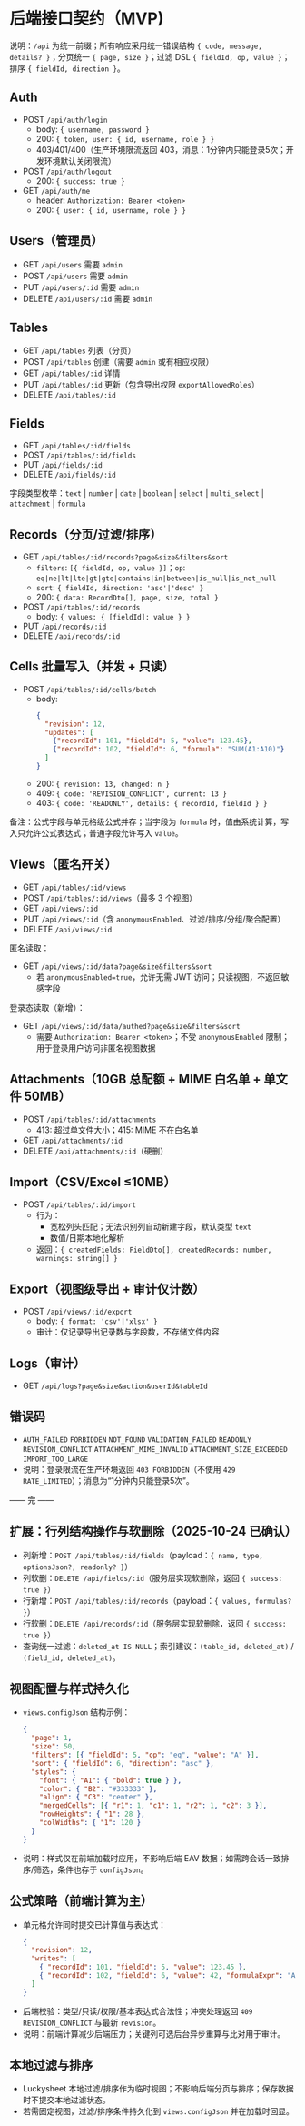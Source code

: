 # 后端接口契约（MVP)

说明：`/api` 为统一前缀；所有响应采用统一错误结构 `{ code, message, details? }`；分页统一 `{ page, size }`；过滤 DSL `{ fieldId, op, value }`；排序 `{ fieldId, direction }`。

## Auth
- POST `/api/auth/login`
  - body: `{ username, password }`
  - 200: `{ token, user: { id, username, role } }`
  - 403/401/400（生产环境限流返回 403，消息：1分钟内只能登录5次；开发环境默认关闭限流）
- POST `/api/auth/logout`
  - 200: `{ success: true }`
- GET `/api/auth/me`
  - header: `Authorization: Bearer <token>`
  - 200: `{ user: { id, username, role } }`

## Users（管理员）
- GET `/api/users` 需要 `admin`
- POST `/api/users` 需要 `admin`
- PUT `/api/users/:id` 需要 `admin`
- DELETE `/api/users/:id` 需要 `admin`

## Tables
- GET `/api/tables` 列表（分页）
- POST `/api/tables` 创建（需要 `admin` 或有相应权限）
- GET `/api/tables/:id` 详情
- PUT `/api/tables/:id` 更新（包含导出权限 `exportAllowedRoles`）
- DELETE `/api/tables/:id`

## Fields
- GET `/api/tables/:id/fields`
- POST `/api/tables/:id/fields`
- PUT `/api/fields/:id`
- DELETE `/api/fields/:id`

字段类型枚举：`text` | `number` | `date` | `boolean` | `select` | `multi_select` | `attachment` | `formula`

## Records（分页/过滤/排序）
- GET `/api/tables/:id/records?page&size&filters&sort`
  - `filters`: `[{ fieldId, op, value }]`；`op`: `eq|ne|lt|lte|gt|gte|contains|in|between|is_null|is_not_null`
  - `sort`: `{ fieldId, direction: 'asc'|'desc' }`
  - 200: `{ data: RecordDto[], page, size, total }`
- POST `/api/tables/:id/records`
  - body: `{ values: { [fieldId]: value } }`
- PUT `/api/records/:id`
- DELETE `/api/records/:id`

## Cells 批量写入（并发 + 只读）
- POST `/api/tables/:id/cells/batch`
  - body:
    ```json
    {
      "revision": 12,
      "updates": [
        {"recordId": 101, "fieldId": 5, "value": 123.45},
        {"recordId": 102, "fieldId": 6, "formula": "SUM(A1:A10)"}
      ]
    }
    ```
  - 200: `{ revision: 13, changed: n }`
  - 409: `{ code: 'REVISION_CONFLICT', current: 13 }`
  - 403: `{ code: 'READONLY', details: { recordId, fieldId } }`

备注：公式字段与单元格级公式并存；当字段为 `formula` 时，值由系统计算，写入只允许公式表达式；普通字段允许写入 `value`。

## Views（匿名开关）
- GET `/api/tables/:id/views`
- POST `/api/tables/:id/views`（最多 3 个视图）
- GET `/api/views/:id`
- PUT `/api/views/:id`（含 `anonymousEnabled`、过滤/排序/分组/聚合配置）
- DELETE `/api/views/:id`

匿名读取：
- GET `/api/views/:id/data?page&size&filters&sort`
  - 若 `anonymousEnabled=true`，允许无需 JWT 访问；只读视图，不返回敏感字段

登录态读取（新增）：
- GET `/api/views/:id/data/authed?page&size&filters&sort`
  - 需要 `Authorization: Bearer <token>`；不受 `anonymousEnabled` 限制；用于登录用户访问非匿名视图数据

## Attachments（10GB 总配额 + MIME 白名单 + 单文件 50MB）
- POST `/api/tables/:id/attachments`
  - 413: 超过单文件大小；415: MIME 不在白名单
- GET `/api/attachments/:id`
- DELETE `/api/attachments/:id`（硬删）

## Import（CSV/Excel ≤10MB）
- POST `/api/tables/:id/import`
  - 行为：
    - 宽松列头匹配；无法识别列自动新建字段，默认类型 `text`
    - 数值/日期本地化解析
  - 返回：`{ createdFields: FieldDto[], createdRecords: number, warnings: string[] }`

## Export（视图级导出 + 审计仅计数）
- POST `/api/views/:id/export`
  - body: `{ format: 'csv'|'xlsx' }`
  - 审计：仅记录导出记录数与字段数，不存储文件内容

## Logs（审计）
- GET `/api/logs?page&size&action&userId&tableId`

## 错误码
- `AUTH_FAILED` `FORBIDDEN` `NOT_FOUND` `VALIDATION_FAILED` `READONLY` `REVISION_CONFLICT` `ATTACHMENT_MIME_INVALID` `ATTACHMENT_SIZE_EXCEEDED` `IMPORT_TOO_LARGE`
- 说明：登录限流在生产环境返回 `403 FORBIDDEN`（不使用 `429 RATE_LIMITED`）；消息为“1分钟内只能登录5次”。

—— 完 ——

## 扩展：行列结构操作与软删除（2025-10-24 已确认）
- 列新增：`POST /api/tables/:id/fields`（payload：`{ name, type, optionsJson?, readonly? }`）
- 列软删：`DELETE /api/fields/:id`（服务层实现软删除，返回 `{ success: true }`）
- 行新增：`POST /api/tables/:id/records`（payload：`{ values, formulas? }`）
- 行软删：`DELETE /api/records/:id`（服务层实现软删除，返回 `{ success: true }`）
- 查询统一过滤：`deleted_at IS NULL`；索引建议：`(table_id, deleted_at)` / `(field_id, deleted_at)`。

## 视图配置与样式持久化
- `views.configJson` 结构示例：
  ```json
  {
    "page": 1,
    "size": 50,
    "filters": [{ "fieldId": 5, "op": "eq", "value": "A" }],
    "sort": { "fieldId": 6, "direction": "asc" },
    "styles": {
      "font": { "A1": { "bold": true } },
      "color": { "B2": "#333333" },
      "align": { "C3": "center" },
      "mergedCells": [{ "r1": 1, "c1": 1, "r2": 1, "c2": 3 }],
      "rowHeights": { "1": 28 },
      "colWidths": { "1": 120 }
    }
  }
  ```
- 说明：样式仅在前端加载时应用，不影响后端 EAV 数据；如需跨会话一致排序/筛选，条件也存于 `configJson`。

## 公式策略（前端计算为主）
- 单元格允许同时提交已计算值与表达式：
  ```json
  {
    "revision": 12,
    "writes": [
      { "recordId": 101, "fieldId": 5, "value": 123.45 },
      { "recordId": 102, "fieldId": 6, "value": 42, "formulaExpr": "A1 + B2" }
    ]
  }
  ```
- 后端校验：类型/只读/权限/基本表达式合法性；冲突处理返回 `409 REVISION_CONFLICT` 与最新 `revision`。
- 说明：前端计算减少后端压力；关键列可选后台异步重算与比对用于审计。

## 本地过滤与排序
- Luckysheet 本地过滤/排序作为临时视图；不影响后端分页与排序；保存数据时不提交本地过滤状态。
- 若需固定视图，过滤/排序条件持久化到 `views.configJson` 并在加载时回显。